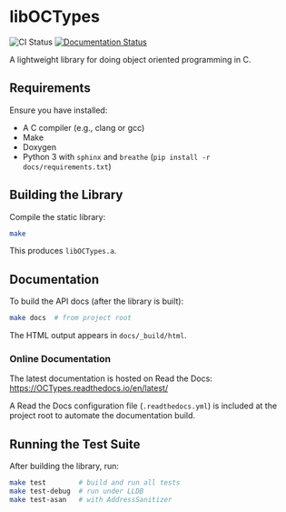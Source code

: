 # libOCTypes

![CI Status](https://github.com/pjgrandinetti/OCTypes/actions/workflows/ci.yml/badge.svg)
[![Documentation Status](https://readthedocs.org/projects/OCTypes/badge/?version=latest)](https://OCTypes.readthedocs.io/en/latest/?badge=latest)

A lightweight library for doing object oriented programming in C.

## Requirements

Ensure you have installed:

- A C compiler (e.g., clang or gcc)
- Make
- Doxygen
- Python 3 with `sphinx` and `breathe` (`pip install -r docs/requirements.txt`)

## Building the Library

Compile the static library:

```bash
make
```

This produces `libOCTypes.a`.

## Documentation

To build the API docs (after the library is built):

```bash
make docs  # from project root
```

The HTML output appears in `docs/_build/html`.

### Online Documentation

The latest documentation is hosted on Read the Docs: https://OCTypes.readthedocs.io/en/latest/

A Read the Docs configuration file (`.readthedocs.yml`) is included at the project root to automate the documentation build.

## Running the Test Suite

After building the library, run:

```bash
make test        # build and run all tests
make test-debug  # run under LLDB
make test-asan   # with AddressSanitizer
```

